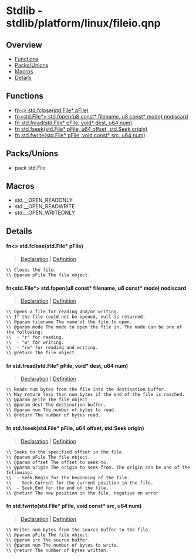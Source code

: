 
# Stdlib - stdlib/platform/linux/fileio.qnp

## Overview
 - [Functions](#functions)
 - [Packs/Unions](#packs-unions)
 - [Macros](#macros)
 - [Details](#details)


## Functions
 - [fn<> std.fclose(std.File* pFile)](#ref_35169ca5dd216e528e147ea957cba2d8)
 - [fn<std.File*> std.fopen(u8 const* filename, u8 const* mode) nodiscard](#ref_ece803274f97461d27d16cd3b47c8fc7)
 - [fn<u64> std.fread(std.File* pFile, void* dest, u64 num)](#ref_9d7f70070618d92ce8009ca46d8f90a0)
 - [fn<u64> std.fseek(std.File* pFile, u64 offset, std.Seek origin)](#ref_aa3a27594a0f7084f1cf77516198b6c1)
 - [fn<u64> std.fwrite(std.File* pFile, void const* src, u64 num)](#ref_e0a479a319c37a1d66962080214f3742)

## Packs/Unions
 - pack std.File

## Macros
 - std.__OPEN_READONLY
 - std.__OPEN_READWRITE
 - std.__OPEN_WRITEONLY

## Details
#### <a id="ref_35169ca5dd216e528e147ea957cba2d8"/>fn<> std.fclose(std.File* pFile)
> [Declaration](/stdlib/fileio.qnp?plain=1#L49) | [Definition](/stdlib/platform/linux/fileio.qnp?plain=1#L52)
```qinp
\\ Closes the file.
\\ @param pFile The file object.
```
#### <a id="ref_ece803274f97461d27d16cd3b47c8fc7"/>fn<std.File*> std.fopen(u8 const* filename, u8 const* mode) nodiscard
> [Declaration](/stdlib/fileio.qnp?plain=1#L20) | [Definition](/stdlib/platform/linux/fileio.qnp?plain=1#L21)
```qinp
\\ Opens a file for reading and/or writing.
\\ If the file could not be opened, null is returned.
\\ @param filename The name of the file to open.
\\ @param mode The mode to open the file in. The mode can be one of the following:
\\  - "r" for reading.
\\  - "w" for writing.
\\  - "rw" for reading and writing.
\\ @return The file object.
```
#### <a id="ref_9d7f70070618d92ce8009ca46d8f90a0"/>fn<u64> std.fread(std.File* pFile, void* dest, u64 num)
> [Declaration](/stdlib/fileio.qnp?plain=1#L28) | [Definition](/stdlib/platform/linux/fileio.qnp?plain=1#L36)
```qinp
\\ Reads num bytes from the file into the destination buffer.
\\ May return less than num bytes if the end of the file is reached.
\\ @param pFile The file object.
\\ @param dest The destination buffer.
\\ @param num The number of bytes to read.
\\ @return The number of bytes read.
```
#### <a id="ref_aa3a27594a0f7084f1cf77516198b6c1"/>fn<u64> std.fseek(std.File* pFile, u64 offset, std.Seek origin)
> [Declaration](/stdlib/fileio.qnp?plain=1#L45) | [Definition](/stdlib/platform/linux/fileio.qnp?plain=1#L42)
```qinp
\\ Seeks to the specified offset in the file.
\\ @param pFile The file object.
\\ @param offset The offset to seek to.
\\ @param origin The origin to seek from. The origin can be one of the following:
\\  - Seek.Begin for the beginning of the file.
\\  - Seek.Current for the current position in the file.
\\  - Seek.End for the end of the file.
\\ @return The new position in the file, negative on error
```
#### <a id="ref_e0a479a319c37a1d66962080214f3742"/>fn<u64> std.fwrite(std.File* pFile, void const* src, u64 num)
> [Declaration](/stdlib/fileio.qnp?plain=1#L35) | [Definition](/stdlib/platform/linux/fileio.qnp?plain=1#L39)
```qinp
\\ Writes num bytes from the source buffer to the file.
\\ @param pFile The file object.
\\ @param src The source buffer.
\\ @param num The number of bytes to write.
\\ @return The number of bytes written.
```

